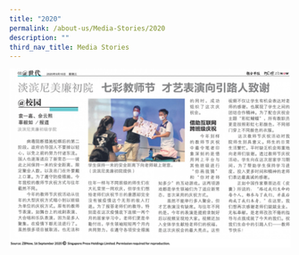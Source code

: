 ```yaml
---
title: "2020"
permalink: /about-us/Media-Stories/2020
description: ""
third_nav_title: Media Stories
---
```


<a href="/files/ZBNow%2016%20Sep%202020,%20p2.pdf"><img src="/images/MS2020.png" /></a>